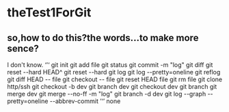 # theTest1ForGit
## so,how to do this?the words...to make more sence?
I don't know.
‘’‘
git init
git add file
git status
git commit -m "log"
git diff
git reset --hard HEAD^
git reset --hard <commit id>
git log
git log --pretty=oneline
git reflog
git diff HEAD -- file
git checkout -- file
git reset HEAD file
git rm file
git clone http/ssh
git checkout -b dev
git branch dev
git checkout dev
git branch
git merge dev
git merge --no-ff -m "log"
git branch -d dev
git log --graph --pretty=oneline --abbrev-commit
’‘’
none
